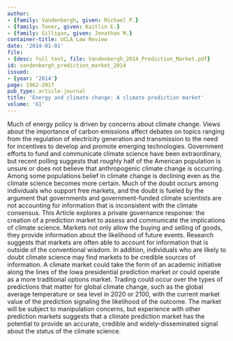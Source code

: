 ```yaml
---
author:
- {family: Vandenbergh, given: Michael P.}
- {family: Toner, given: Kaitlin E.}
- {family: Gilligan, given: Jonathan M.}
container-title: UCLA Law Review
date: '2014-01-01'
file:
- {desc: full text, file: Vandenbergh_2014_Prediction_Market.pdf}
id: vandenbergh_prediction_market_2014
issued:
- {year: '2014'}
page: 1962-2017
pub_type: article-journal
title: 'Energy and climate change: A climate prediction market'
volume: '61'
---
```

Much of energy policy is driven by concerns about climate change. Views about the importance of carbon emissions affect debates on topics ranging from the regulation of electricity generation and transmission to the need for incentives to develop and promote emerging technologies. Government efforts to fund and communicate climate science have been extraordinary, but recent polling suggests that roughly half of the American population is unsure or does not believe that anthropogenic climate change is occurring. Among some populations belief in climate change is declining even as the climate science becomes more certain. Much of the doubt occurs among individuals who support free markets, and the doubt is fueled by the argument that governments and government-funded climate scientists are not accounting for information that is inconsistent with the climate consensus. This Article explores a private governance response: the creation of a prediction market to assess and communicate the implications of climate science. Markets not only allow the buying and selling of goods, they provide information about the likelihood of future events. Research suggests that markets are often able to account for information that is outside of the conventional wisdom. In addition, individuals who are likely to doubt climate science may find markets to be credible sources of information. A climate market could take the form of an academic initiative along the lines of the Iowa presidential prediction market or could operate as a more traditional options market. Trading could occur over the types of predictions that matter for global climate change, such as the global average temperature or sea level in 2020 or 2100, with the current market value of the prediction signaling the likelihood of the outcome. The market will be subject to manipulation concerns, but experience with other prediction markets suggests that a climate prediction market has the potential to provide an accurate, credible and widely-disseminated signal about the status of the climate science.
